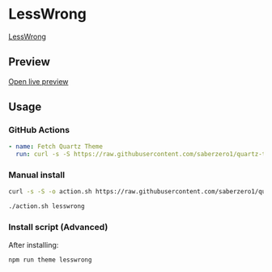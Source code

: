 # LessWrong

[LessWrong](https://x.com/arithmoquine)

## Preview

[Open live preview](https://quartz-themes.github.io/lesswrong/)

## Usage

### GitHub Actions

```yaml
- name: Fetch Quartz Theme
  run: curl -s -S https://raw.githubusercontent.com/saberzero1/quartz-themes/master/action.sh | bash -s -- lesswrong
```

### Manual install

```bash
curl -s -S -o action.sh https://raw.githubusercontent.com/saberzero1/quartz-themes/master/action.sh

./action.sh lesswrong
```

### Install script (Advanced)

After installing:

```bash
npm run theme lesswrong
```

